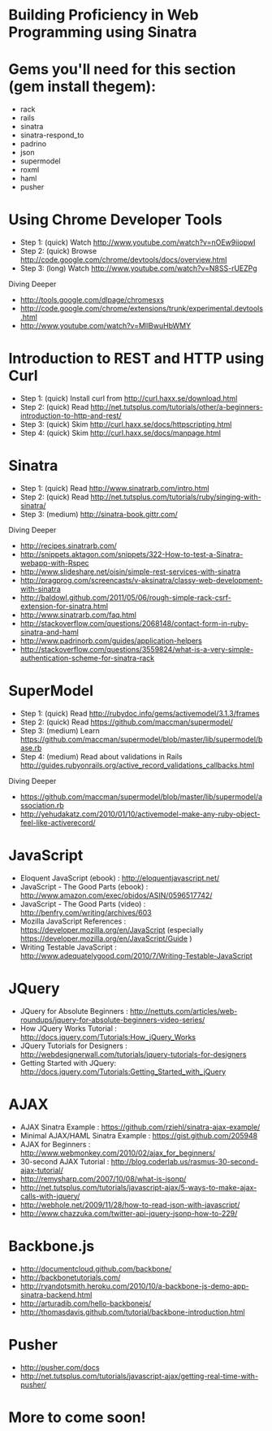 
# Building Proficiency in Web Programming using Sinatra

# Gems you'll need for this section (gem install thegem):

* rack
* rails
* sinatra
* sinatra-respond_to
* padrino
* json
* supermodel
* roxml
* haml
* pusher

# Using Chrome Developer Tools

* Step 1: (quick) Watch http://www.youtube.com/watch?v=nOEw9iiopwI
* Step 2: (quick) Browse http://code.google.com/chrome/devtools/docs/overview.html
* Step 3: (long) Watch http://www.youtube.com/watch?v=N8SS-rUEZPg

Diving Deeper

* http://tools.google.com/dlpage/chromesxs
* http://code.google.com/chrome/extensions/trunk/experimental.devtools.html
* http://www.youtube.com/watch?v=MllBwuHbWMY

# Introduction to REST and HTTP using Curl

* Step 1: (quick) Install curl from http://curl.haxx.se/download.html
* Step 2: (quick) Read http://net.tutsplus.com/tutorials/other/a-beginners-introduction-to-http-and-rest/
* Step 3: (quick) Skim http://curl.haxx.se/docs/httpscripting.html
* Step 4: (quick) Skim http://curl.haxx.se/docs/manpage.html

# Sinatra

* Step 1: (quick) Read http://www.sinatrarb.com/intro.html
* Step 2: (quick) Read http://net.tutsplus.com/tutorials/ruby/singing-with-sinatra/
* Step 3: (medium) http://sinatra-book.gittr.com/

Diving Deeper

* http://recipes.sinatrarb.com/
* http://snippets.aktagon.com/snippets/322-How-to-test-a-Sinatra-webapp-with-Rspec
* http://www.slideshare.net/oisin/simple-rest-services-with-sinatra
* http://pragprog.com/screencasts/v-aksinatra/classy-web-development-with-sinatra
* http://baldowl.github.com/2011/05/06/rough-simple-rack-csrf-extension-for-sinatra.html
* http://www.sinatrarb.com/faq.html
* http://stackoverflow.com/questions/2068148/contact-form-in-ruby-sinatra-and-haml
* http://www.padrinorb.com/guides/application-helpers
* http://stackoverflow.com/questions/3559824/what-is-a-very-simple-authentication-scheme-for-sinatra-rack

# SuperModel

* Step 1: (quick) Read http://rubydoc.info/gems/activemodel/3.1.3/frames
* Step 2: (quick) Read https://github.com/maccman/supermodel/
* Step 3: (medium) Learn https://github.com/maccman/supermodel/blob/master/lib/supermodel/base.rb
* Step 4: (medium) Read about validations in Rails http://guides.rubyonrails.org/active_record_validations_callbacks.html

Diving Deeper

* https://github.com/maccman/supermodel/blob/master/lib/supermodel/association.rb
* http://yehudakatz.com/2010/01/10/activemodel-make-any-ruby-object-feel-like-activerecord/

# JavaScript

* Eloquent JavaScript (ebook) : http://eloquentjavascript.net/
* JavaScript - The Good Parts (ebook) : http://www.amazon.com/exec/obidos/ASIN/0596517742/
* JavaScript - The Good Parts (video) : http://benfry.com/writing/archives/603
* Mozilla JavaScript References : https://developer.mozilla.org/en/JavaScript (especially https://developer.mozilla.org/en/JavaScript/Guide )
* Writing Testable JavaScript : http://www.adequatelygood.com/2010/7/Writing-Testable-JavaScript

# JQuery

* JQuery for Absolute Beginners : http://nettuts.com/articles/web-roundups/jquery-for-absolute-beginners-video-series/
* How JQuery Works Tutorial : http://docs.jquery.com/Tutorials:How_jQuery_Works
* JQuery Tutorials for Designers : http://webdesignerwall.com/tutorials/jquery-tutorials-for-designers
* Getting Started with JQuery: http://docs.jquery.com/Tutorials:Getting_Started_with_jQuery

# AJAX

* AJAX Sinatra Example : https://github.com/rziehl/sinatra-ajax-example/
* Minimal AJAX/HAML Sinatra Example : https://gist.github.com/205948
* AJAX for Beginners : http://www.webmonkey.com/2010/02/ajax_for_beginners/
* 30-second AJAX Tutorial : http://blog.coderlab.us/rasmus-30-second-ajax-tutorial/
* http://remysharp.com/2007/10/08/what-is-jsonp/
* http://net.tutsplus.com/tutorials/javascript-ajax/5-ways-to-make-ajax-calls-with-jquery/
* http://webhole.net/2009/11/28/how-to-read-json-with-javascript/
* http://www.chazzuka.com/twitter-api-jquery-jsonp-how-to-229/

# Backbone.js

* http://documentcloud.github.com/backbone/
* http://backbonetutorials.com/
* http://ryandotsmith.heroku.com/2010/10/a-backbone-js-demo-app-sinatra-backend.html
* http://arturadib.com/hello-backbonejs/
* http://thomasdavis.github.com/tutorial/backbone-introduction.html

# Pusher

* http://pusher.com/docs
* http://net.tutsplus.com/tutorials/javascript-ajax/getting-real-time-with-pusher/


# More to come soon!